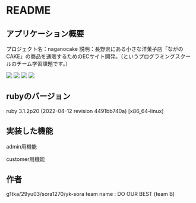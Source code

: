 # README
<!--アプリケーション名・簡潔な概要・アプリケーションＵＲＬ-->
<!--動作がわかるような画像やGif動画-->
<!--アプリケーションの詳細な説明-->
<!--使っている言語やフレームワークのバージョン-->
<!--環境構築に必要な手順-->
<!--インフラ・フロント・バックそれぞれの技術選定-->
<!--実装した機能-->
<!--設計書-->
<!--使用方法-->
<!--作者（アカウント）-->

## アプリケーション概要
  プロジェクト名：naganocake
  説明：長野県にある小さな洋菓子店「ながのCAKE」の商品を通販するためのECサイト開発。（というプログラミングスクールのチーム学習課題です。）
  

<img src="https://img.shields.io/badge/-Amazon%20aws-232F3E.svg?logo=amazon-aws&style=plastic">
<img src="https://img.shields.io/badge/-Github-181717.svg?logo=github&style=plastic">
<img src="https://img.shields.io/badge/-Ruby-CC342D.svg?logo=ruby&style=plastic">
<img src="https://img.shields.io/badge/-Rails-CC0000.svg?logo=rails&style=plastic">

## rubyのバージョン
  ruby 3.1.2p20 (2022-04-12 revision 4491bb740a) [x86_64-linux]
  
## 実装した機能
  admin用機能
    
  customer用機能
  
## 作者
  g1tka/29yu03/sora1270/yk-sora
  team name : DO OUR BEST (team B)